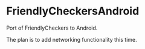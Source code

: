 FriendlyCheckersAndroid
=======================

Port of FriendlyCheckers to Android. 

The plan is to add networking functionality this time. 
